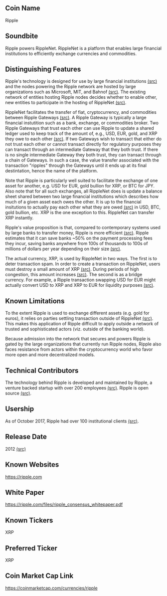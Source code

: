 ## Coin Name

Ripple

## Soundbite

Ripple powers RippleNet. RippleNet is a platform that enables large financial institutions to efficiently exchange currencies and commodities. 

## Distinguishing Features

Ripple's technology is designed for use by large financial institutions [(src)](https://ripple.com/files/ripple_solutions_guide.pdf) and the nodes powering the Ripple network are hosted by large organizations such as Microsoft, MIT, and Bahnof [(src)](https://ripple.com/insights/xrp-ledger-decentralizes-expansion-55-validator-nodes/). The existing network of entities hosting Ripple nodes decides whether to enable other, new entities to participate in the hosting of RippleNet [(src)](https://www.reddit.com/r/Ripple/comments/4eo1le/can_i_become_a_node_in_the_ripple_network_as_an/).

RippleNet facilitates the transfer of fiat, cryptocurrency, and commodities between Ripple Gateways [(src)](https://ripple.com/build/gateway-guide/). A Ripple Gateway is typically a large financial instutition such as a bank, exchange, or commodities broker. Two Ripple Gateways that trust each other can use Ripple to update a shared ledger used to keep track of the amount of, e.g., USD, EUR, gold, and XRP they owe to each other [(src)](https://ripple.com/build/gateway-guide/#trust-lines-and-issuances). If two Gateways wish to transact that either do not trust each other or cannot transact directly for regulatory purposes they can transact through an intermediate Gateway that they both trust. If there is no single intermediate Gateway they both trust, they can transact through a chain of Gateways. In such a case, the value transfer associated with the transaction "ripples" through the Gateways until it ends up at its final destintation, hence the name of the platform. 

Note that Ripple is particularly well suited to facilitate the exchange of one asset for another, e.g. USD for EUR, gold bullion for XRP, or BTC for JPY. Also note that for all such exchanges, all RippleNet does is update a balance sheet shared between two large financial institutions which describes how much of a given asset each owes the other. It is up to the financial insitutions to actually pay each other what they are owed [(src)](https://ripple.com/build/gateway-guide/#trust-lines-and-issuances) in USD, BTC, gold bullion, etc. XRP is the one exception to this. RippleNet can transfer XRP instantly.

Ripple's value proposition is that, compared to contemporary systems used by large banks to transfer money, Ripple is more efficient [(src)](https://ripple.com/files/ripple_solutions_guide.pdf). Ripple estimates that it can save banks ~50% on the payment processing fees they incur, saving banks anywhere from 100s of thousands to 100s of millions of dollars per year depending on their size [(src)](https://ripple.com/cost-model/). 

The actual currency, XRP, is used by RippleNet in two ways. The first is to deter transaction spam. In order to create a transaction on RippleNet, users must destroy a small amount of XRP [(src)](https://ripple.com/build/transaction-cost/). During periods of high congestion, this amount increases [(src)](https://ripple.com/build/transaction-cost/). The second is as a bridge currency. For example, a Ripple transaction swapping USD for EUR might actually convert USD to XRP and XRP to EUR for liquidity purposes [(src)](https://ripple.com/insights/fundamentals-of-xrp/).

## Known Limitations

To the extent Ripple is used to exchange different assets (e.g. gold for euros), it relies on parties settling transaction outside of RippleNet [(src)](https://ripple.com/build/gateway-guide/#trust-lines-and-issuances). This makes this application of Ripple difficult to apply outside a network of trusted and sophisticated actors (viz. outside of the banking world).

Because admission into the network that secures and powers Ripple is gated by the large organizations that currently run Ripple nodes, Ripple also faces resistance from actors within the cryptocurrency world who favor more open and more decentralized models.

## Technical Contributors

The technology behind Ripple is developed and maintained by Ripple, a venture backed startup with over 200 employees [(src)](https://www.linkedin.com/company/ripple-labs/). Ripple is open source [(src)](https://github.com/ripple/rippled). 

## Usership

As of October 2017, Ripple had over 100 institutional clients [(src)](https://www.cnbc.com/2017/10/10/ripple-has-over-100-clients-as-mainstream-finance-warms-to-blockchain.html). 

## Release Date

2012 [(src)](https://en.wikipedia.org/wiki/Ripple_(payment_protocol))

## Known Websites

https://ripple.com

## White Paper

https://ripple.com/files/ripple_consensus_whitepaper.pdf

## Known Tickers

XRP

## Preferred Ticker

XRP

## Coin Market Cap Link

https://coinmarketcap.com/currencies/ripple

